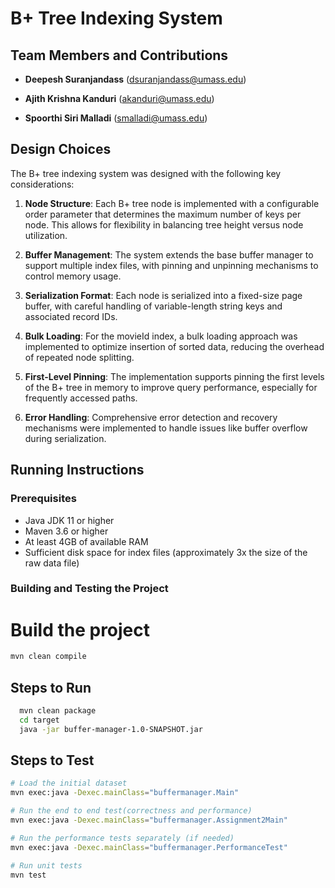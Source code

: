 # B+ Tree Indexing System

## Team Members and Contributions

- **Deepesh Suranjandass** (dsuranjandass@umass.edu)

- **Ajith Krishna Kanduri** (akanduri@umass.edu)

- **Spoorthi Siri Malladi** (smalladi@umass.edu)

## Design Choices

The B+ tree indexing system was designed with the following key considerations:

1. **Node Structure**: Each B+ tree node is implemented with a configurable order parameter that determines the maximum number of keys per node. This allows for flexibility in balancing tree height versus node utilization.

2. **Buffer Management**: The system extends the base buffer manager to support multiple index files, with pinning and unpinning mechanisms to control memory usage.

3. **Serialization Format**: Each node is serialized into a fixed-size page buffer, with careful handling of variable-length string keys and associated record IDs.

4. **Bulk Loading**: For the movieId index, a bulk loading approach was implemented to optimize insertion of sorted data, reducing the overhead of repeated node splitting.

5. **First-Level Pinning**: The implementation supports pinning the first levels of the B+ tree in memory to improve query performance, especially for frequently accessed paths.

6. **Error Handling**: Comprehensive error detection and recovery mechanisms were implemented to handle issues like buffer overflow during serialization.

## Running Instructions

### Prerequisites

- Java JDK 11 or higher
- Maven 3.6 or higher
- At least 4GB of available RAM
- Sufficient disk space for index files (approximately 3x the size of the raw data file)

### Building and Testing the Project

# Build the project

```sh
mvn clean compile
```

## Steps to Run

```sh
  mvn clean package
  cd target
  java -jar buffer-manager-1.0-SNAPSHOT.jar
```

## Steps to Test

```sh
# Load the initial dataset
mvn exec:java -Dexec.mainClass="buffermanager.Main"

# Run the end to end test(correctness and performance)
mvn exec:java -Dexec.mainClass="buffermanager.Assignment2Main"

# Run the performance tests separately (if needed)
mvn exec:java -Dexec.mainClass="buffermanager.PerformanceTest"

# Run unit tests
mvn test
```
